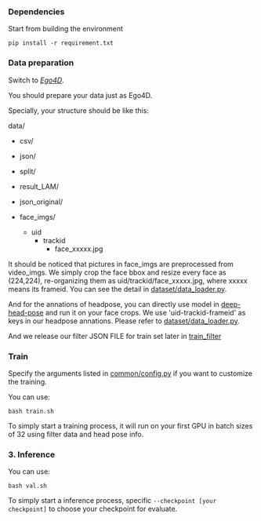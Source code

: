 ### Dependencies
Start from building the environment
```
pip install -r requirement.txt

```

### Data preparation
Switch to [*Ego4D*](https://github.com/EGO4D/social-interactions/tree/lam).

You should prepare your data just as Ego4D.

Specially, your structure should be like this:

data/
* csv/
  
* json/
  
* split/
  
* result_LAM/
  
* json_original/
  
* face_imgs/
  * uid
    * trackid
      * face_xxxxx.jpg


It should be noticed that pictures in face_imgs are preprocessed from video_imgs.
We simply crop the face bbox and resize every face as (224,224), re-organizing them as uid/trackid/face_xxxxx.jpg, where xxxxx means its frameid.
You can see the detail in [dataset/data_loader.py](./dataset/data_loader.py).

And for the annations of headpose, you can directly use model in [deep-head-pose](https://github.com/natanielruiz/deep-head-pose) and run it on your face crops.
We use 'uid-trackid-frameid' as keys in our headpose annations. Please refer to [dataset/data_loader.py](./dataset/data_loader.py).

And we release our filter JSON FILE for train set later in [train_filter](https://www.aliyundrive.com/s/cfQFkMvkzUX)

### Train

Specify the arguments listed in [common/config.py](./common/config.py) if you want to customize the training.

You can use:

```
bash train.sh
```
To simply start a training process, it will run on your first GPU in batch sizes of 32 using filter data and head pose info.


### 3. Inference
You can use:

```
bash val.sh
```
To simply start a inference process, specific ```--checkpoint [your checkpoint]``` to choose your checkpoint for evaluate.



